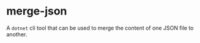 # merge-json
A `dotnet` cli tool that can be used to merge the content of one JSON file to another.
